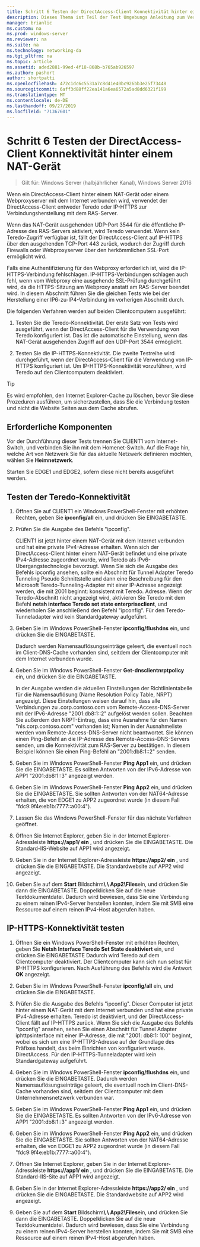 ```yaml
---
title: Schritt 6 Testen der DirectAccess-Client Konnektivität hinter einem NAT-Gerät
description: Dieses Thema ist Teil der Test Umgebungs Anleitung zum Veranschaulichen von DirectAccess in einem Cluster mit Windows NLB für Windows Server 2016.
manager: brianlic
ms.custom: na
ms.prod: windows-server
ms.reviewer: na
ms.suite: na
ms.technology: networking-da
ms.tgt_pltfrm: na
ms.topic: article
ms.assetid: aded2881-99ed-4f18-868b-b765ab926597
ms.author: pashort
author: shortpatti
ms.openlocfilehash: 472c1dc6c5531a7c8d41e40bc926bb3e25f73448
ms.sourcegitcommit: 6aff3d88ff22ea141a6ea6572a5ad8dd6321f199
ms.translationtype: MT
ms.contentlocale: de-DE
ms.lasthandoff: 09/27/2019
ms.locfileid: "71367601"
---
```

# <a name="step-6-test-directaccess-client-connectivity-from-behind-a-nat-device"></a>Schritt 6 Testen der DirectAccess-Client Konnektivität hinter einem NAT-Gerät

>Gilt für: Windows Server (halbjährlicher Kanal), Windows Server 2016

Wenn ein DirectAccess-Client hinter einem NAT-Gerät oder einem Webproxyserver mit dem Internet verbunden wird, verwendet der DirectAccess-Client entweder Teredo oder IP-HTTPS zur Verbindungsherstellung mit dem RAS-Server. 

Wenn das NAT-Gerät ausgehenden UDP-Port 3544 für die öffentliche IP-Adresse des RAS-Servers aktiviert, wird Teredo verwendet. Wenn kein Teredo-Zugriff verfügbar ist, fällt der DirectAccess-Client auf IP-HTTPS über den ausgehenden TCP-Port 443 zurück, wodurch der Zugriff durch Firewalls oder Webproxyserver über den herkömmlichen SSL-Port ermöglicht wird. 

Falls eine Authentifizierung für den Webproxy erforderlich ist, wird die IP-HTTPS-Verbindung fehlschlagen. IP-HTTPS-Verbindungen schlagen auch fehl, wenn vom Webproxy eine ausgehende SSL-Prüfung durchgeführt wird, da die HTTPS-Sitzung am Webproxy anstatt am RAS-Server beendet wird. In diesem Abschnitt führen Sie die gleichen Tests wie bei der Herstellung einer IP6-zu-IP4-Verbindung im vorherigen Abschnitt durch.  
  
Die folgenden Verfahren werden auf beiden Clientcomputern ausgeführt:  
  
1. Testen Sie die Teredo-Konnektivität. Der erste Satz von Tests wird ausgeführt, wenn der DirectAccess-Client für die Verwendung von Teredo konfiguriert ist. Das ist die automatische Einstellung, wenn das NAT-Gerät ausgehenden Zugriff auf den UDP-Port 3544 ermöglicht.  
  
2. Testen Sie die IP-HTTPS-Konnektivität. Die zweite Testreihe wird durchgeführt, wenn der DirectAccess-Client für die Verwendung von IP-HTTPS konfiguriert ist. Um IP-HTTPS-Konnektivität vorzuführen, wird Teredo auf den Clientcomputern deaktiviert.  
  
> [!TIP]  
> Es wird empfohlen, den Internet Explorer-Cache zu löschen, bevor Sie diese Prozeduren ausführen, um sicherzustellen, dass Sie die Verbindung testen und nicht die Website Seiten aus dem Cache abrufen.  
  
## <a name="prerequisites"></a>Erforderliche Komponenten

Vor der Durchführung dieser Tests trennen Sie CLIENT1 vom Internet-Switch, und verbinden Sie ihn mit dem Homenet-Switch. Auf die Frage hin, welche Art von Netzwerk Sie für das aktuelle Netzwerk definieren möchten, wählen Sie **Heimnetzwerk**.  
  
Starten Sie EDGE1 und EDGE2, sofern diese nicht bereits ausgeführt werden.  
  
## <a name="test-teredo-connectivity"></a>Testen der Teredo-Konnektivität  
  
1. Öffnen Sie auf CLIENT1 ein Windows PowerShell-Fenster mit erhöhten Rechten, geben Sie **ipconfig/all** ein, und drücken Sie EINGABETASTE.  
  
2. Prüfen Sie die Ausgabe des Befehls "ipconfig".  
  
   CLIENT1 ist jetzt hinter einem NAT-Gerät mit dem Internet verbunden und hat eine private IPv4-Adresse erhalten. Wenn sich der DirectAccess-Client hinter einem NAT-Gerät befindet und eine private IPv4-Adresse zugeordnet wurde, wird Teredo als IPv6-Übergangstechnologie bevorzugt. Wenn Sie sich die Ausgabe des Befehls ipconfig ansehen, sollte ein Abschnitt für Tunnel Adapter Teredo Tunneling Pseudo Schnittstelle und dann eine Beschreibung für den Microsoft Teredo-Tunneling-Adapter mit einer IP-Adresse angezeigt werden, die mit 2001 beginnt: konsistent mit Teredo. Adresse. Wenn der Teredo-Abschnitt nicht angezeigt wird, aktivieren Sie Teredo mit dem Befehl **netsh interface Teredo set state enterpriseclient**, und wiederholen Sie anschließend den Befehl "ipconfig". Für den Teredo-Tunneladapter wird kein Standardgateway aufgeführt.  
  
3. Geben Sie im Windows PowerShell-Fenster **ipconfig/flushdns** ein, und drücken Sie die EINGABETASTE.  
  
   Dadurch werden Namensauflösungseinträge geleert, die eventuell noch im Client-DNS-Cache vorhanden sind, seitdem der Clientcomputer mit dem Internet verbunden wurde.  
  
4. Geben Sie im Windows PowerShell-Fenster **Get-dnsclientnrptpolicy** ein, und drücken Sie die EINGABETASTE.  
  
   In der Ausgabe werden die aktuellen Einstellungen der Richtlinientabelle für die Namensauflösung (Name Resolution Policy Table, NRPT) angezeigt. Diese Einstellungen weisen darauf hin, dass alle Verbindungen zu .corp.contoso.com vom Remote-Access-DNS-Server mit der IPv6-Adresse "2001:db8:1::2" aufgelöst werden sollen. Beachten Sie außerdem den NRPT-Eintrag, dass eine Ausnahme für den Namen "nls.corp.contoso.com" vorhanden ist; Namen in der Ausnahmeliste werden vom Remote-Access-DNS-Server nicht beantwortet. Sie können einen Ping-Befehl an die IP-Adresse des Remote-Access-DNS-Servers senden, um die Konnektivität zum RAS-Server zu bestätigen. In diesem Beispiel können Sie einen Ping-Befehl an "2001:db8:1::2" senden.  
  
5. Geben Sie im Windows PowerShell-Fenster **Ping App1** ein, und drücken Sie die EINGABETASTE. Es sollten Antworten von der IPv6-Adresse von APP1 "2001:db8:1::3" angezeigt werden.  
  
6. Geben Sie im Windows PowerShell-Fenster **Ping App2** ein, und drücken Sie die EINGABETASTE. Sie sollten Antworten von der NAT64-Adresse erhalten, die von EDGE1 zu APP2 zugeordnet wurde (in diesem Fall "fdc9:9f4e:eb1b:7777::a00:4").  
  
7. Lassen Sie das Windows PowerShell-Fenster für das nächste Verfahren geöffnet.  
  
8. Öffnen Sie Internet Explorer, geben Sie in der Internet Explorer-Adressleiste **https://app1/ ein** , und drücken Sie die EINGABETASTE. Die Standard-IIS-Website auf APP1 wird angezeigt.  
  
9. Geben Sie in der Internet Explorer-Adressleiste **https://app2/ ein** , und drücken Sie die EINGABETASTE. Die Standardwebsite auf APP2 wird angezeigt.  
  
10. Geben Sie auf dem **Start** Bildschirm<strong>\\ \ App2\Files</strong>ein, und drücken Sie dann die EINGABETASTE. Doppelklicken Sie auf die neue Textdokumentdatei. Dadurch wird bewiesen, dass Sie eine Verbindung zu einem reinen IPv4-Server herstellen konnten, indem Sie mit SMB eine Ressource auf einem reinen IPv4-Host abgerufen haben.  
  
## <a name="test-ip-https-connectivity"></a>IP-HTTPS-Konnektivität testen  
  
1. Öffnen Sie ein Windows PowerShell-Fenster mit erhöhten Rechten, geben Sie **Netsh Interface Teredo Set State deaktiviert** ein, und drücken Sie EINGABETASTE Dadurch wird Teredo auf dem Clientcomputer deaktiviert. Der Clientcomputer kann sich nun selbst für IP-HTTPS konfigurieren. Nach Ausführung des Befehls wird die Antwort **OK** angezeigt.  
  
2. Geben Sie im Windows PowerShell-Fenster **ipconfig/all** ein, und drücken Sie die EINGABETASTE.  
  
3. Prüfen Sie die Ausgabe des Befehls "ipconfig". Dieser Computer ist jetzt hinter einem NAT-Gerät mit dem Internet verbunden und hat eine private IPv4-Adresse erhalten. Teredo ist deaktiviert, und der DirectAccess-Client fällt auf IP-HTTPS zurück. Wenn Sie sich die Ausgabe des Befehls "ipconfig" ansehen, sehen Sie einen Abschnitt für Tunnel Adapter iphttpsinterface mit einer IP-Adresse, die mit "2001: db8:1: 100" beginnt, wobei es sich um eine IP-HTTPS-Adresse auf der Grundlage des Präfixes handelt, das beim Einrichten von konfiguriert wurde. DirectAccess. Für den IP-HTTPS-Tunneladapter wird kein Standardgateway aufgeführt.  
  
4. Geben Sie im Windows PowerShell-Fenster **ipconfig/flushdns** ein, und drücken Sie die EINGABETASTE. Dadurch werden Namensauflösungseinträge geleert, die eventuell noch im Client-DNS-Cache vorhanden sind, seitdem der Clientcomputer mit dem Unternehmensnetzwerk verbunden war.  
  
5. Geben Sie im Windows PowerShell-Fenster **Ping App1** ein, und drücken Sie die EINGABETASTE. Es sollten Antworten von der IPv6-Adresse von APP1 "2001:db8:1::3" angezeigt werden.  
  
6. Geben Sie im Windows PowerShell-Fenster **Ping App2** ein, und drücken Sie die EINGABETASTE. Sie sollten Antworten von der NAT64-Adresse erhalten, die von EDGE1 zu APP2 zugeordnet wurde (in diesem Fall "fdc9:9f4e:eb1b:7777::a00:4").  
  
7. Öffnen Sie Internet Explorer, geben Sie in der Internet Explorer-Adressleiste **https://app1/ ein** , und drücken Sie die EINGABETASTE. Die Standard-IIS-Site auf APP1 wird angezeigt.  
  
8. Geben Sie in der Internet Explorer-Adressleiste **https://app2/ ein** , und drücken Sie die EINGABETASTE. Die Standardwebsite auf APP2 wird angezeigt.  
  
9. Geben Sie auf dem **Start** Bildschirm<strong>\\ \ App2\Files</strong>ein, und drücken Sie dann die EINGABETASTE. Doppelklicken Sie auf die neue Textdokumentdatei. Dadurch wird bewiesen, dass Sie eine Verbindung zu einem reinen IPv4-Server herstellen konnten, indem Sie mit SMB eine Ressource auf einem reinen IPv4-Host abgerufen haben.
